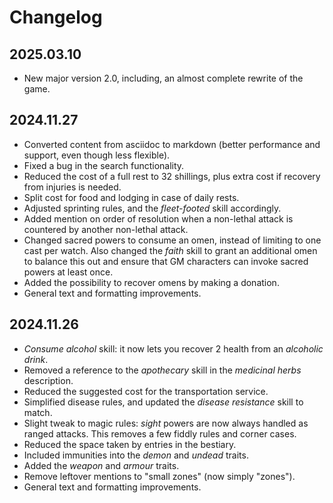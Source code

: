 # Changelog

## 2025.03.10
* New major version 2.0, including, an almost complete rewrite of the game.


## 2024.11.27
* Converted content from asciidoc to markdown (better performance and support, even though less flexible).
* Fixed a bug in the search functionality.
* Reduced the cost of a full rest to 32 shillings, plus extra cost if recovery from injuries is needed.
* Split cost for food and lodging in case of daily rests.
* Adjusted sprinting rules, and the _fleet-footed_ skill accordingly.
* Added mention on order of resolution when a non-lethal attack is countered by another non-lethal attack.
* Changed sacred powers to consume an omen, instead of limiting to one cast per watch. Also changed the _faith_ skill to grant an additional omen to balance this out and ensure that GM characters can invoke sacred powers at least once.
* Added the possibility to recover omens by making a donation.
* General text and formatting improvements.


## 2024.11.26
* _Consume alcohol_ skill: it now lets you recover 2 health from an _alcoholic drink_.
* Removed a reference to the _apothecary_ skill in the _medicinal herbs_ description.
* Reduced the suggested cost for the transportation service.
* Simplified disease rules, and updated the _disease resistance_ skill to match.
* Slight tweak to magic rules: _sight_ powers are now always handled as ranged attacks. This removes a few fiddly rules and corner cases.
* Reduced the space taken by entries in the bestiary.
* Included immunities into the _demon_ and _undead_ traits.
* Added the _weapon_ and _armour_ traits.
* Remove leftover mentions to "small zones" (now simply "zones").
* General text and formatting improvements.
